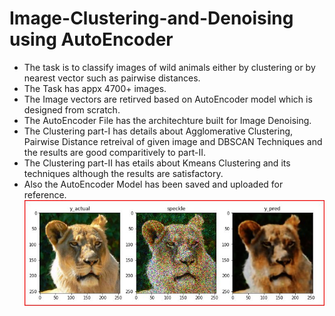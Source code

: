 # Image-Clustering-and-Denoising using AutoEncoder

* The task is to classify images of wild animals either by clustering or by nearest vector such as pairwise distances. 
* The Task has appx 4700+ images. 
* The Image vectors are retirved based on AutoEncoder model which is designed from scratch.
* The AutoEncoder File has the architechture built for Image Denoising.
* The Clustering part-I has details about Agglomerative Clustering, Pairwise Distance retreival of given image and DBSCAN Techniques and the results are good comparitively to part-II.
* The Clustering part-II has etails about Kmeans Clustering and its techniques although the results are satisfactory.
* Also the AutoEncoder Model has been saved and uploaded for reference.
![alt text](https://github.com/bharathbhimshetty/Image-Clustering-and-AutoEncoder/blob/master/Sample%20denoising%20image.JPG?raw=true)
